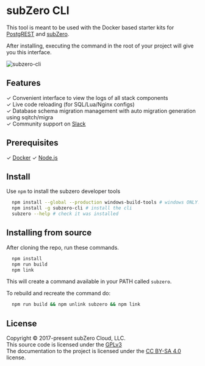 
# subZero CLI

This tool is meant to be used with the Docker based starter kits for [PostgREST](https://github.com/subzerocloud/postgrest-starter-kit/) and [subZero](https://github.com/subzerocloud/subzero-starter-kit/).

After installing, executing the command in the root of your project will give you this interface.


![subzero-cli](https://raw.githubusercontent.com/wiki/subzerocloud/postgrest-starter-kit/images/postgrest-starter-kit.gif "subzero-cli")


## Features

✓ Convenient interface to view the logs of all stack components<br>
✓ Live code reloading (for SQL/Lua/Nginx configs)<br>
✓ Database schema migration management with auto migration generation using sqitch/migra<br>
✓ Community support on [Slack](https://slack.subzero.cloud/)<br>



## Prerequisites
 ✓ [Docker](https://www.docker.com)
 ✓ [Node.js](https://nodejs.org/en/)



## Install

Use `npm` to install the subzero developer tools
```bash
  npm install --global --production windows-build-tools # windows ONLY!!!
  npm install -g subzero-cli # install the cli
  subzero --help # check it was installed
```

## Installing from source

After cloning the repo, run these commands.

```bash
  npm install
  npm run build
  npm link
```

This will create a command available in your PATH called ```subzero```.

To rebuild and recreate the command do:

```bash
  npm run build && npm unlink subzero && npm link
```


## License

Copyright © 2017-present subZero Cloud, LLC.<br />
This source code is licensed under the [GPLv3](https://github.com/subzerocloud/devtools/blob/master/LICENSE.txt)<br />
The documentation to the project is licensed under the [CC BY-SA 4.0](http://creativecommons.org/licenses/by-sa/4.0/) license.
